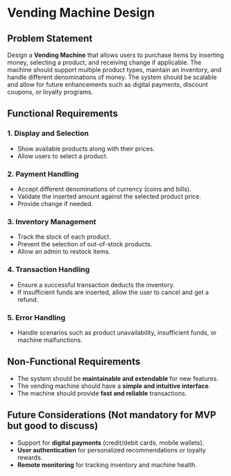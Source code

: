 # Vending Machine Design  

## Problem Statement  
Design a **Vending Machine** that allows users to purchase items by inserting money, selecting a product, and receiving change if applicable. The machine should support multiple product types, maintain an inventory, and handle different denominations of money. The system should be scalable and allow for future enhancements such as digital payments, discount coupons, or loyalty programs.  

## Functional Requirements  
### 1. Display and Selection  
- Show available products along with their prices.  
- Allow users to select a product.  

### 2. Payment Handling  
- Accept different denominations of currency (coins and bills).  
- Validate the inserted amount against the selected product price.  
- Provide change if needed.  

### 3. Inventory Management  
- Track the stock of each product.  
- Prevent the selection of out-of-stock products.  
- Allow an admin to restock items.  

### 4. Transaction Handling  
- Ensure a successful transaction deducts the inventory.  
- If insufficient funds are inserted, allow the user to cancel and get a refund.  

### 5. Error Handling  
- Handle scenarios such as product unavailability, insufficient funds, or machine malfunctions.  

## Non-Functional Requirements  
- The system should be **maintainable and extendable** for new features.  
- The vending machine should have a **simple and intuitive interface**.  
- The machine should provide **fast and reliable** transactions.  

## Future Considerations (Not mandatory for MVP but good to discuss)  
- Support for **digital payments** (credit/debit cards, mobile wallets).  
- **User authentication** for personalized recommendations or loyalty rewards.  
- **Remote monitoring** for tracking inventory and machine health.  
